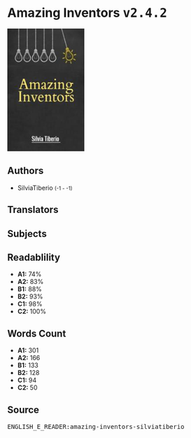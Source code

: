 # Amazing Inventors <kbd>v2.4.2</kbd>

![](./cover.medium.jpg "")

## Authors


 - SilviaTiberio <small>(-1 - -1)</small>

## Translators



## Subjects



## Readablility


 - **A1:** 74%
 - **A2:** 83%
 - **B1:** 88%
 - **B2:** 93%
 - **C1:** 98%
 - **C2:** 100%

## Words Count


 - **A1:** 301
 - **A2:** 166
 - **B1:** 133
 - **B2:** 128
 - **C1:** 94
 - **C2:** 50

## Source


<kbd>ENGLISH_E_READER:amazing-inventors-silviatiberio</kbd>
